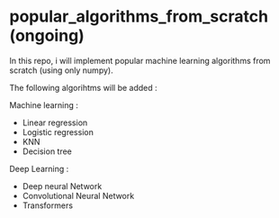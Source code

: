 # popular_algorithms_from_scratch (ongoing)
In this repo, i will implement popular machine learning algorithms from scratch (using only numpy). 

The following algorihtms will be added : 

Machine learning : 
- Linear regression
- Logistic regression
- KNN
- Decision tree

Deep Learning :
- Deep neural Network
- Convolutional Neural Network
- Transformers
